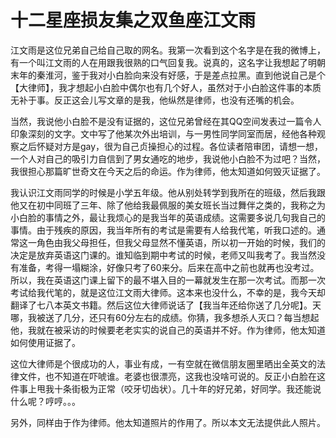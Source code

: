 # 十二星座损友集之双鱼座江文雨

江文雨是这位兄弟自己给自己取的网名。我第一次看到这个名字是在我的微博上，有一个叫江文雨的人在用跟我很熟的口气回复我。说真的，这名字让我想起了明朝末年的秦淮河，鉴于我对小白脸向来没有好感，于是差点拉黑。直到他说自己是个【大律师】，我才想起小白脸中偶尔也有几个好人，虽然对于小白脸这件事的本质无补于事。反正这会儿写文章的是我，他纵然是律师，也没有还嘴的机会。

当然，我说他小白脸不是没有证据的，这位兄弟曾经在其QQ空间发表过一篇令人印象深刻的文字。文中写了他某次外出培训，与一男性同学同室而居，经他各种观察之后怀疑对方是gay，很为自己贞操担心的过程。各位读者陪审团，请想一想，一个人对自己的吸引力自信到了男女通吃的地步，我说他小白脸不为过吧？当然，我很担心那篇旷世奇文在今天之后的命运。作为律师，他太知道如何毁灭证据了。

我认识江文雨同学的时候是小学五年级。他从别处转学到我所在的班级，然后我跟他又在初中同班了三年、除了他给我最佩服的美女班长当过舞伴之类的，我称之为小白脸的事情之外，最让我烦心的是我当年的英语成绩。这需要多说几句我自己的事情。由于残疾的原因，我当年所有的考试是需要有人给我代笔，听我口述的。通常这一角色由我父母担任，但我父母显然不懂英语，所以初一开始的时候，我们的决定是放弃英语这门课的。谁知临到期中考试的时候，老师又叫我考了。我当然没有准备，考得一塌糊涂，好像只考了60来分。后来在高中之前也就再也没考过。所以，我在英语这门课上留下的最不堪入目的一幕就发生在那一次考试。而那一次考试给我代笔的，就是这位江文雨大律师。这本来也没什么，不幸的是，我今天却翻译了七八本英文书籍。然后这位大律师说话了【我当年还给你送了几分呢】。天哪，我被送了几分，还只有60分左右的成绩。你猜，我多想杀人灭口？每当想起他，我就在被采访的时候要老老实实的说自己的英语并不好。作为律师，他太知道如何使用证据了。

这位大律师是个很成功的人，事业有成，一有空就在微信朋友圈里晒出全英文的法律文件，也不知道在吓唬谁。老婆也很漂亮，这我也没啥可说的。反正小白脸在这件事上甩我十条街极为正常（咬牙切齿状）。几十年的好兄弟，好同学。我还能说什么呢？哼哼。。。

另外，同样由于作为律师。他太知道照片的作用了。所以本文无法提供此人照片。
 